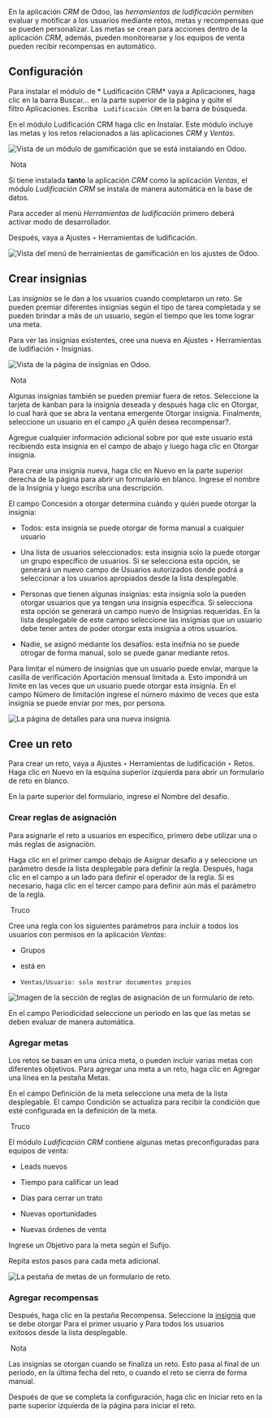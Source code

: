 En la aplicación _CRM_ de Odoo, las _herramientas de ludificación_ permiten evaluar y motificar a los usuarios mediante retos, metas y recompensas que se pueden personalizar. Las metas se crean para acciones dentro de la aplicación _CRM_, además, pueden monitorearse y los equipos de venta pueden recibir recompensas en automático.

## Configuración[](https://www.odoo.com/documentation/17.0/es/applications/sales/crm/optimize/gamification.html#configuration "Enlazar permanentemente con este título")

Para instalar el módulo de * Ludificación CRM* vaya a Aplicaciones, haga clic en la barra Buscar… en la parte superior de la página y quite el filtro Aplicaciones. Escriba ` Ludificación CRM` en la barra de búsqueda.

En el módulo Ludificación CRM haga clic en Instalar. Este módulo incluye las metas y los retos relacionados a las aplicaciones _CRM_ y _Ventas_.

![Vista de un módulo de gamificación que se está instalando en Odoo.](https://www.odoo.com/documentation/17.0/es/_images/gamification-module-install.png)

 Nota

Si tiene instalada **tanto** la aplicación _CRM_ como la aplicación _Ventas_, el módulo _Ludificación CRM_ se instala de manera automática en la base de datos.

Para acceder al menú _Herramientas de ludificación_ primero deberá activar modo de desarrollador.

Después, vaya a Ajustes ‣ Herramientas de ludificación.

![Vista del menú de herramientas de gamificación en los ajustes de Odoo.](https://www.odoo.com/documentation/17.0/es/_images/gamification-tools-menu.png)

## Crear insignias[](https://www.odoo.com/documentation/17.0/es/applications/sales/crm/optimize/gamification.html#create-badges "Enlazar permanentemente con este título")

Las _insignias_ se le dan a los usuarios cuando completaron un reto. Se pueden premiar diferentes insignias según el tipo de tarea completada y se pueden brindar a más de un usuario, según el tiempo que les tome lograr una meta.

Para ver las insignias existentes, cree una nueva en Ajustes ‣ Herramientas de ludifiación ‣ Insignias.

![Vista de la página de insignias en Odoo.](https://www.odoo.com/documentation/17.0/es/_images/badges1.png)

 Nota

Algunas insignias también se pueden premiar fuera de retos. Seleccione la tarjeta de kanban para la insignia deseada y después haga clic en Otorgar, lo cual hará que se abra la ventana emergente Otorgar insignia. Finalmente, seleccione un usuario en el campo ¿A quién desea recompensar?.

Agregue cualquier información adicional sobre por qué este usuario está recibiendo esta insignia en el campo de abajo y luego haga clic en Otorgar insignia.

Para crear una insignia nueva, haga clic en Nuevo en la parte superior derecha de la página para abrir un formulario en blanco. Ingrese el nombre de la Insignia y luego escriba una descripción.

El campo Concesión a otorgar determina cuándo y quién puede otorgar la insignia:

- Todos: esta insignia se puede otorgar de forma manual a cualquier usuario
    
- Una lista de usuarios seleccionados: esta insignia solo la puede otorgar un grupo específico de usuarios. Si se selecciona esta opción, se generará un nuevo campo de Usuarios autorizados donde podrá a seleccionar a los usuarios apropiados desde la lista desplegable.
    
- Personas que tienen algunas insignias: esta insignia solo la pueden otorgar usuarios que ya tengan una insignia específica. Si selecciona esta opción se generará un campo nuevo de Insignias requeridas. En la lista desplegable de este campo seleccione las insignias que un usuario debe tener antes de poder otorgar esta insignia a otros usuarios.
    
- Nadie, se asignó mediante los desafíos: esta insifnia no se puede otrogar de forma manual, solo se puede ganar mediante retos.
    

Para limitar el número de insignias que un usuario puede enviar, marque la casilla de verificación Aportación mensual limitada a. Esto impondrá un límite en las veces que un usuario puede otorgar esta insignia. En el campo Número de limitación ingrese el número máximo de veces que esta insignia se puede enviar por mes, por persona.

![La página de detalles para una nueva insignia.](https://www.odoo.com/documentation/17.0/es/_images/create-badge.png)

## Cree un reto[](https://www.odoo.com/documentation/17.0/es/applications/sales/crm/optimize/gamification.html#create-a-challenge "Enlazar permanentemente con este título")

Para crear un reto, vaya a Ajustes ‣ Herramientas de ludificación ‣ Retos. Haga clic en Nuevo en la esquina superior izquierda para abrir un formulario de reto en blanco.

En la parte superior del formulario, ingrese el Nombre del desafío.

### Crear reglas de asignación[](https://www.odoo.com/documentation/17.0/es/applications/sales/crm/optimize/gamification.html#create-assignment-rules "Enlazar permanentemente con este título")

Para asignarle el reto a usuarios en específico, primero debe utilizar una o más reglas de asignación.

Haga clic en el primer campo debajo de Asignar desafío a y seleccione un parámetro desde la lista desplegable para definir la regla. Después, haga clic en el campo a un lado para definir el operador de la regla. Si es necesario, haga clic en el tercer campo para definir aún más el parámetro de la regla.

 Truco

Cree una regla con los siguientes parámetros para incluir a todos los usuarios con permisos en la aplicación _Ventas_:

- Grupos
    
- está en
    
- `Ventas/Usuario: solo mostrar documentos propios`
    

![Imagen de la sección de reglas de asignación de un formulario de reto.](https://www.odoo.com/documentation/17.0/es/_images/assignation-rule.png)

En el campo Periodicidad seleccione un periodo en las que las metas se deben evaluar de manera automática.

### Agregar metas[](https://www.odoo.com/documentation/17.0/es/applications/sales/crm/optimize/gamification.html#add-goals "Enlazar permanentemente con este título")

Los retos se basan en una única meta, o pueden incluir varias metas con diferentes objetivos. Para agregar una meta a un reto, haga clic en Agregar una línea en la pestaña Metas.

En el campo Definición de la meta seleccione una meta de la lista desplegable. El campo Condición se actualiza para recibir la condición que esté configurada en la definición de la meta.

 Truco

El módulo _Ludificación CRM_ contiene algunas metas preconfiguradas para equipos de venta:

- Leads nuevos
    
- Tiempo para calificar un lead
    
- Días para cerrar un trato
    
- Nuevas oportunidades
    
- Nuevas órdenes de venta
    

Ingrese un Objetivo para la meta según el Sufijo.

Repita estos pasos para cada meta adicional.

![La pestaña de metas de un formulario de reto.](https://www.odoo.com/documentation/17.0/es/_images/challenge-goals.png)

### Agregar recompensas[](https://www.odoo.com/documentation/17.0/es/applications/sales/crm/optimize/gamification.html#add-rewards "Enlazar permanentemente con este título")

Después, haga clic en la pestaña Recompensa. Seleccione la [insignia](https://www.odoo.com/documentation/17.0/es/applications/sales/crm/optimize/gamification.html#crm-create-rewards) que se debe otorgar Para el primer usuario y Para todos los usuarios exitosos desde la lista desplegable.

 Nota

Las insignias se otorgan cuando se finaliza un reto. Esto pasa al final de un periodo, en la última fecha del reto, o cuando el reto se cierra de forma manual.

Después de que se completa la configuración, haga clic en Iniciar reto en la parte superior izquierda de la página para iniciar el reto.